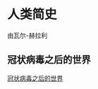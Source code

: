 # 人类简史

由瓦尔-赫拉利

## 冠状病毒之后的世界

[冠状病毒之后的世界](http://www.ruanyifeng.com/blog/2020/03/the-world-after-coronavirus.html)

